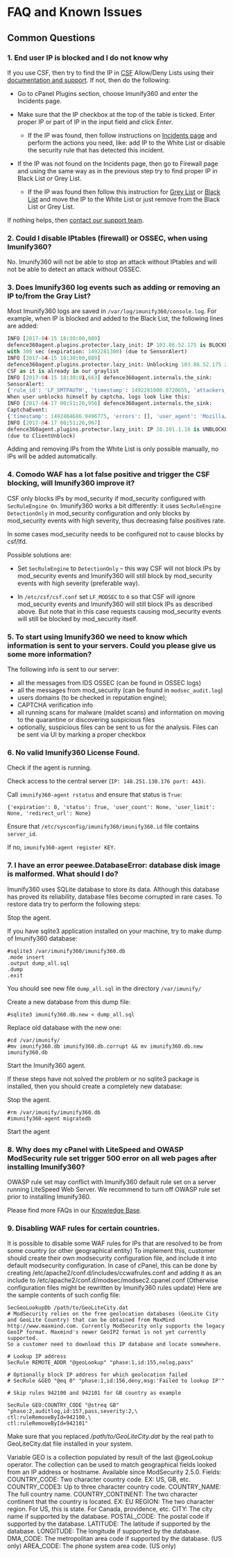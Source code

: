 ﻿# FAQ and Known Issues


## Common Questions

### 1. End user IP is blocked and I do not know why

If you use CSF, then try to find the IP in [CSF](/ids_integration/#csf-integration) <span class="notranslate">Allow/Deny</span> Lists using their [documentation and support](https://support.configserver.com/knowledgebase/category/support%20). If not, then do the following:

* Go to cPanel Plugins section, choose Imunify360 and enter the <span class="notranslate">Incidents</span> page.

* Make sure that the IP checkbox at the top of the table is ticked. Enter proper IP or part of IP in the input field and click _Enter_.

  * If the IP was found, then follow instructions on [Incidents page](/dashboard/#incidents) and perform the actions you need, like: add IP to the <span class="notranslate">White List</span> or disable the security rule that has detected this incident.

* If the IP was not found on the Incidents page, then go to Firewall page and using the same way as in the previous step try to find proper IP in <span class="notranslate">Black List</span> or <span class="notranslate">Grey List</span>.

  * If the IP was found then follow this instruction for <span class="notranslate">[Grey List](/dashboard/#firewall)</span> or <span class="notranslate">[Black List](/dashboard/#firewall)</span> and move the IP to the <span class="notranslate">White List</span> or just remove from the <span class="notranslate">Black List</span> or <span class="notranslate">Grey List</span>.

If nothing helps, then [contact our support team](https://cloudlinux.zendesk.com/hc/requests/new).

### 2. Could I disable IPtables (firewall) or OSSEC, when using Imunify360?

No. Imunify360 will not be able to stop an attack without IPtables and will not be able to detect an attack without OSSEC.

### 3. Does Imunify360 log events such as adding or removing an IP to/from the Gray List?

Most Imunify360 logs are saved in <span class="notranslate">`/var/log/imunify360/console.log`</span>. For example, when IP is blocked and added to the <span class="notranslate">Black List</span>, the following lines are added:

<div class="notranslate">

``` Python
INFO [2017-04-15 18:30:00,889]
defence360agent.plugins.protector.lazy_init: IP 103.86.52.175 is BLOCKED
with 300 sec (expiration: 1492281300) (due to SensorAlert)
INFO [2017-04-15 18:30:00,889]
defence360agent.plugins.protector.lazy_init: Unblocking 103.86.52.175 in
CSF as it is already in our graylist
INFO [2017-04-15 18:30:01,663] defence360agent.internals.the_sink:
SensorAlert:
{'rule_id': 'LF_SMTPAUTH', 'timestamp': 1492281000.8720655, 'attackers_ip': '103.86.52.175', 'plugin_id': 'lfd', 'method': 'ALERT', 'ttl': '1'}
When user unblocks himself by captcha, logs look like this:
INFO [2017-04-17 00:51:26,956] defence360agent.internals.the_sink:
CaptchaEvent:
{'timestamp': 1492404686.9496775, 'errors': [], 'user_agent': 'Mozilla/5.0 (X11; Linux x86_64) AppleWebKit/537.36 (KHTML, like Gecko) Chrome/56.0.2924.87 Safari/537.36', 'accept_language': 'ru-RU,ru;q=0.8,en-US;q=0.6,en;q=0.4', 'event': 'PASSED', 'method': 'CAPTCHA', 'attackers_ip': '10.101.1.18'}
INFO [2017-04-17 00:51:26,967]
defence360agent.plugins.protector.lazy_init: IP 10.101.1.18 is UNBLOCKED
(due to ClientUnblock)
```

</div>

Adding and removing IPs from the <span class="notranslate">White List</span> is only possible manually, no IPs will be added automatically.

### 4. Comodo WAF has a lot false positive and trigger the CSF blocking, will Imunify360 improve it?

CSF only blocks IPs by <span class="notranslate">mod_security</span> if <span class="notranslate">mod_security</span> configured with <span class="notranslate">`SecRuleEngine On`</span>. Imunify360 works a bit differently: it uses <span class="notranslate">`SecRuleEngine DetectionOnly`</span> in <span class="notranslate">mod_security</span> configuration and only blocks by <span class="notranslate">mod_security</span> events with high severity, thus decreasing false positives rate.

In some cases <span class="notranslate">mod_security</span> needs to be configured not to cause blocks by csf/lfd.

Possible solutions are:

* Set <span class="notranslate">`SecRuleEngine`</span> to <span class="notranslate">`DetectionOnly`</span> – this way CSF will not block IPs by <span class="notranslate">mod_security</span> events and Imunify360 will still block by <span class="notranslate">mod_security</span> events with high severity (preferable way).

* In <span class="notranslate">`/etc/csf/csf.conf`</span> set <span class="notranslate">`LF_MODSEC`</span> to `0` so that CSF will ignore <span class="notranslate">mod_security</span> events and Imunify360 will still block IPs as described above. But note that in this case requests causing <span class="notranslate">mod_security</span> events will still be blocked by <span class="notranslate">mod_security</span> itself.

### 5. To start using Imunify360 we need to know which information is sent to your servers. Could you please give us some more information?

The following info is sent to our server:

* all the messages from IDS OSSEC (can be found in OSSEC logs)
* all the messages from <span class="notranslate">mod_security</span> (can be found in <span class="notranslate">`modsec_audit.log`</span>)
* users domains (to be checked in reputation engine);
* CAPTCHA verification info
* all running scans for malware (maldet scans) and information on moving to the quarantine or discovering suspicious files
* optionally, suspicious files can be sent to us for the analysis. Files can be sent via UI by marking a proper checkbox

### 6. No valid Imunify360 License Found.

Check if the agent is running.

Check access to the central server (<span class="notranslate">`IP: 148.251.130.176 port: 443)`</span>.

Call <span class="notranslate">`imunify360-agent rstatus`</span> and ensure that status is <span class="notranslate">`True`</span>:

<div class="notranslate">

```
{'expiration': 0, 'status': True, 'user_count': None, 'user_limit': None, 'redirect_url': None}
```

</div>

Ensure that <span class="notranslate">`/etc/sysconfig/imunify360/imunify360.id`</span> file contains <span class="notranslate">`server_id`</span>.

If no, <span class="notranslate">`imunify360-agent register KEY`</span>.

### 7. I have an error peewee.DatabaseError: database disk image is malformed. What should I do?

Imunify360 uses SQLite database to store its data. Although this database has proved its reliability, database files become corrupted in rare cases. To restore data try to perform the following steps:

Stop the agent.

If you have sqlite3 application installed on your machine, try to make dump of Imunify360 database:

<div class="notranslate">

```
#sqlite3 /var/imunify360/imunify360.db
.mode insert
.output dump_all.sql
.dump
.exit
```

</div>

You should see new file <span class="notranslate">`dump_all.sql`</span> in the directory <span class="notranslate">`/var/imunify/`</span>

Create a new database from this dump file:

<div class="notranslate">

```
#sqlite3 imunify360.db.new < dump_all.sql
```

</div>

Replace old database with the new one:

<div class="notranslate">

```
#cd /var/imunify/
#mv imunify360.db imunify360.db.corrupt && mv imunify360.db.new imunify360.db
```

</div>

Start the Imunify360 agent.

If these steps have not solved the problem or no sqlite3 package is installed, then you should create a completely new database:

Stop the agent.

<div class="notranslate">

```
#rm /var/imunify/imunify360.db
#imunify360-agent migratedb
```

</div>

Start the agent

### 8. Why does my cPanel with LiteSpeed and OWASP ModSecurity rule set trigger 500 error on all web pages after installing Imunify360?

OWASP rule set may conflict with Imunify360 default rule set on a server running <span class="notranslate">LiteSpeed Web Server</span>. We recommend to turn off OWASP rule set prior to installing Imunify360.

Please find more FAQs in our [Knowledge Base](https://cloudlinux.zendesk.com/hc/sections/115001538929-FAQ).

### 9. Disabling WAF rules for certain countries.

It is possible to disable some WAF rules for IPs that are resolved to be from some country (or other geographical entity)
To implement this, customer should create their own modsecurity configuration file, and include it into default modsecurity configuration. In case of cPanel, this can be done by creating <span class="notranslate"> /etc/apache2/conf.d/includes/ccwafrules.conf </span> and adding it as an include to <span class="notranslate"> /etc/apache2/conf.d/modsec/modsec2.cpanel.conf </span>
(Otherwise configuration files might be rewritten by Imunify360 rules update)
Here are the sample contents of such config file:

<div class="notranslate">

```
SecGeoLookupDb /path/to/GeoLiteCity.dat 
# ModSecurity relies on the free geolocation databases (GeoLite City and GeoLite Country) that can be obtained from MaxMind http://www.maxmind.com. Currently ModSecurity only supports the legacy GeoIP format. Maxmind's newer GeoIP2 format is not yet currently supported.
So a customer need to download this IP database and locate somewhere.

# Lookup IP address 
SecRule REMOTE_ADDR "@geoLookup" "phase:1,id:155,nolog,pass"

# Optionally block IP address for which geolocation failed
# SecRule &GEO "@eq 0" "phase:1,id:156,deny,msg:'Failed to lookup IP'"

# Skip rules 942100 and 942101 for GB country as example

SecRule GEO:COUNTRY_CODE "@streq GB" "phase:2,auditlog,id:157,pass,severity:2,\
ctl:ruleRemoveById=942100,\
ctl:ruleRemoveById=942101"
```
</div>

Make sure that you replaced <span class="notranslate"> _/path/to/GeoLiteCity.dat_ </span> by the real path to GeoLiteCity.dat file installed in your system.

Variable GEO is a collection populated by result of the last @geoLookup operator. The collection can be used to match geographical fields looked from an IP address or hostname.
Available since ModSecurity 2.5.0.
Fields:
COUNTRY_CODE: Two character country code. EX: US, GB, etc.
COUNTRY_CODE3: Up to three character country code.
COUNTRY_NAME: The full country name.
COUNTRY_CONTINENT: The two character continent that the country is located. EX: EU
REGION: The two character region. For US, this is state. For Canada, providence, etc.
CITY: The city name if supported by the database.
POSTAL_CODE: The postal code if supported by the database.
LATITUDE: The latitude if supported by the database.
LONGITUDE: The longitude if supported by the database.
DMA_CODE: The metropolitan area code if supported by the database. (US only)
AREA_CODE: The phone system area code. (US only)

